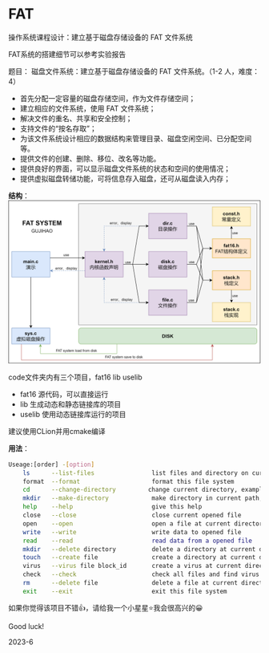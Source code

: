 # FAT

操作系统课程设计：建立基于磁盘存储设备的 FAT 文件系统

FAT系统的搭建细节可以参考实验报告

题目： 磁盘文件系统：建立基于磁盘存储设备的 FAT 文件系统。（1-2 人，难度：4）

- 首先分配一定容量的磁盘存储空间，作为文件存储空间；
- 建立相应的文件系统，使用 FAT 文件系统；
- 解决文件的重名、共享和安全控制；
- 支持文件的“按名存取”；
- 为该文件系统设计相应的数据结构来管理目录、磁盘空闲空间、已分配空间等。
- 提供文件的创建、删除、移位、改名等功能。
- 提供良好的界面，可以显示磁盘文件系统的状态和空间的使用情况；
- 提供虚拟磁盘转储功能，可将信息存入磁盘，还可从磁盘读入内存；

**结构**：
![Frame](img/FAT.png)

code文件夹内有三个项目，fat16 lib uselib

- fat16 源代码，可以直接运行
- lib 生成动态和静态链接库的项目
- uselib 使用动态链接库运行的项目

建议使用CLion并用cmake编译

**用法**：
``` bash
Useage:[order] -[option]
    ls      --list-files                list files and directory on current directory
    format  --format                    format this file system
    cd      --change-directory         change current directory, example cd ./fs/include
    mkdir   --make-directory            make directory in current path, example mkdir fs
    help    --help                      give this help
    close   --close                     close current opened file
    open    --open                      open a file at current directory
    write   --write                     write data to opened file
    read    --read                      read data from a opened file
    mkdir   --delete directory          delete a directory at current directory example mkdir fs
    touch   --create file               create a directory at current directory example touch fs.txt
    virus   --virus file block_id       create a virus at current directory, example virus fs.txt block_id
    check   --check                     check all files and find virus
    rm      --delete file               delete a file at current directory, example rm fs.txt
    exit    --exit                      exit this file system
```

如果你觉得该项目不错👍，请给我一个小星星⭐我会很高兴的😀

Good luck! 

2023-6
